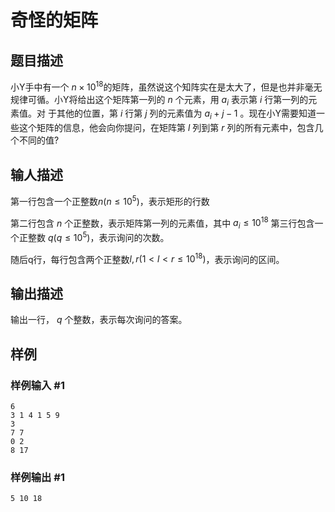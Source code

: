 # 奇怪的矩阵

## 题目描述

小Y手中有一个 $n \times 10^{18}$的矩阵，虽然说这个知阵实在是太大了，但是也并非毫无规律可循。小Y将给出这个矩阵第一列的 $n$ 个元素，用 $a_i$ 表示第 $i$ 行第一列的元素值。对
于其他的位置，第 $i$ 行第 $j$ 列的元素值为 $a_i+j-1$ 。现在小Y需要知道一些这个矩阵的信息，他会向你提问，在矩阵第 $l$ 列到第 $r$ 列的所有元素中，包含几个不同的值?

## 输人描述

第一行包含一个正整数$n(n \leq 10^5)$，表示矩形的行数

第二行包含 $n$ 个正整数，表示矩阵第一列的元素值，其中 $a_i \leq 10^{18}$ 第三行包含一个正整数 $q(q \leq 10^5)$，表示询问的次数。

随后q行，每行包含两个正整数$l,r(1<l<r \leq 10^{18})$，表示询问的区间。

## 输出描述

输出一行， $q$ 个整数，表示每次询问的答案。

## 样例

### 样例输入 #1

```
6
3 1 4 1 5 9
3
7 7
0 2
8 17
```

### 样例输出 #1

```
5 10 18
```
